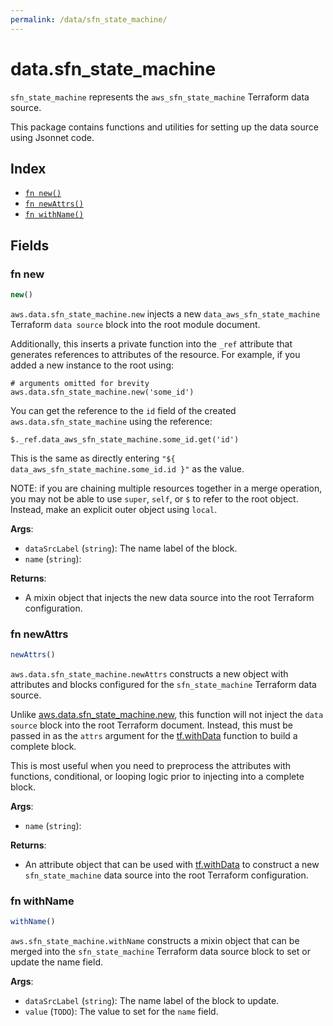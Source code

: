 ```yaml
---
permalink: /data/sfn_state_machine/
---
```


# data.sfn_state_machine

`sfn_state_machine` represents the `aws_sfn_state_machine` Terraform data source.



This package contains functions and utilities for setting up the data source using Jsonnet code.


## Index

* [`fn new()`](#fn-new)
* [`fn newAttrs()`](#fn-newattrs)
* [`fn withName()`](#fn-withname)

## Fields

### fn new

```ts
new()
```


`aws.data.sfn_state_machine.new` injects a new `data_aws_sfn_state_machine` Terraform `data source`
block into the root module document.

Additionally, this inserts a private function into the `_ref` attribute that generates references to attributes of the
resource. For example, if you added a new instance to the root using:

    # arguments omitted for brevity
    aws.data.sfn_state_machine.new('some_id')

You can get the reference to the `id` field of the created `aws.data.sfn_state_machine` using the reference:

    $._ref.data_aws_sfn_state_machine.some_id.get('id')

This is the same as directly entering `"${ data_aws_sfn_state_machine.some_id.id }"` as the value.

NOTE: if you are chaining multiple resources together in a merge operation, you may not be able to use `super`, `self`,
or `$` to refer to the root object. Instead, make an explicit outer object using `local`.

**Args**:
  - `dataSrcLabel` (`string`): The name label of the block.
  - `name` (`string`): 

**Returns**:
- A mixin object that injects the new data source into the root Terraform configuration.


### fn newAttrs

```ts
newAttrs()
```


`aws.data.sfn_state_machine.newAttrs` constructs a new object with attributes and blocks configured for the `sfn_state_machine`
Terraform data source.

Unlike [aws.data.sfn_state_machine.new](#fn-sfnstatemachinenew), this function will not inject the `data source`
block into the root Terraform document. Instead, this must be passed in as the `attrs` argument for the
[tf.withData](https://github.com/tf-libsonnet/core/tree/main/docs#fn-withdata) function to build a complete block.

This is most useful when you need to preprocess the attributes with functions, conditional, or looping logic prior to
injecting into a complete block.

**Args**:
  - `name` (`string`): 

**Returns**:
  - An attribute object that can be used with [tf.withData](https://github.com/tf-libsonnet/core/tree/main/docs#fn-withdata) to construct a new `sfn_state_machine` data source into the root Terraform configuration.


### fn withName

```ts
withName()
```

`aws.sfn_state_machine.withName` constructs a mixin object that can be merged into the `sfn_state_machine`
Terraform data source block to set or update the name field.



**Args**:
  - `dataSrcLabel` (`string`): The name label of the block to update.
  - `value` (`TODO`): The value to set for the `name` field.
